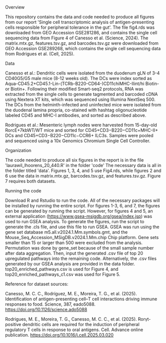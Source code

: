 Overview

This repository contains the data and code needed to produce all figures from our report 'Single cell transcriptomic analysis of antigen-presenting cells responsible for peripheral tolerance in the gut'.
The file fig4.rds was downloaded from GEO Accession GSE281286, and contains the single cell sequencing data from Figure 4 of Canesso et al. (Science, 2024).
The matrix.mtx.gz, features.tsv.gz, and barcodes.tsv.gz were downloaded from GEO Accession GSE289268, which contains the single cell sequencing data from Rodrigues et al. (Cell, 2025). 


Data

Canesso et al.: Dendritic cells were isolated from the duodenum gLN of 3-4 CD40G5/G5 male mice (8-12 weeks old). The DCs were index sorted as Aqua-CD45.2+CD45.1-Lin-(TCRb-B220-CD64-)CD11chiMHC-IIint/hi Biotin- or Biotin+. Following their modified Smart-seq2 protocols, RNA was extracted from the single cells to generate tagmented and barcoded cDNA using Nextera XT kits, which was sequenced using Illumina NextSeq 500. The DCs from the helminth-infected and uninfected mice were isolated from the duodenal lamina propria, co-stained with hashtag oligonucleotide labeled CD45 and MHC-I antibodies, and sorted as described above. 

Rodrigues et al.: Mesenteric lymph nodes were harvested from 15-day-old RorcE+7kbWT/WT mice and sorted for CD45+CD3−B220−CD11c+MHC-II+ DCs and CD45+CD3−B220−CD11c−CCR6+ ILC3s. Samples were pooled and sequenced using a 10x Genomics Chromium Single Cell Controller.

Organization

The code needed to produce all six figures in the report is in the file 'laurawil_lhoorens_20_440.R' in the folder 'code'
The necessary data is all in the folder titled 'data'. Figures 1, 3, 4, and 5 use Fig4.rds, while figures 2 and 6 use the data in matrix.mtx.gz, barcodes.tsv.gz, and features.tsv.gz. Figure 7 requires both datasets.

Running the code

Download R and Rstudio to run the code. 
All of the necessary packages will be installed by running the entire script.
For figures 1-3, 6, and 7, the figures can be generated by running the script. However, for figures 4 and 5, an external application (https://www.gsea-msigdb.org/gsea/index.jsp) was used to run GSEA analysis. To generate the figures, run the script to generate the .cls file, and use this file to run GSEA. GSEA was run using the gene set database m5.all.v2024.1.Mm.symbols.gmt, and the Mouse_Seq_Accession_MSigDB.v2024.1.Mm.chip Chip platform. Gene sets smaller than 15 or larger than 500 were excluded from the analysis. Permutation was done by gene_set because of the small sample number after data aggregation. Then, input the generated .csv file of top 20 upregulated pathways into the remaining code. Alternatively, the .csv files generated by our GSEA analysis are provided in the data folder. top20_enriched_pathways.csv is used for Figure 4, and top20_enriched_pathways_c1.csv was used for Figure 5. 

Reference for dataset sources:

Canesso, M. C. C., Rodríguez, M. E., Moreira, T. G., et al. (2025). Identification of antigen-presenting cell–T cell interactions driving immune responses to food. Science, 387, eado5088. https://doi.org/10.1126/science.ado5088

Rodrigues, M. E., Moreira, T. G., Canesso, M. C. C., et al. (2025). Rorγt-positive dendritic cells are required for the induction of peripheral regulatory T cells in response to oral 
antigens. Cell. Advance online publication. https://doi.org/10.1016/j.cell.2025.03.020
